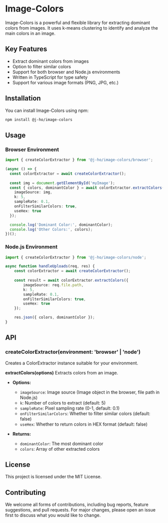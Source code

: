 # Image-Colors

Image-Colors is a powerful and flexible library for extracting dominant colors from images. It uses k-means clustering to identify and analyze the main colors in an image.

## Key Features

- Extract dominant colors from images
- Option to filter similar colors
- Support for both browser and Node.js environments
- Written in TypeScript for type safety
- Support for various image formats (PNG, JPG, etc.)

## Installation

You can install Image-Colors using npm:

```bash
npm install @j-ho/image-colors
```

## Usage

### Browser Environment

```typescript
import { createColorExtractor } from '@j-ho/image-colors/browser';

(async () => {
  const colorExtractor = await createColorExtractor();
  
  const img = document.getElementById('myImage');
  const { colors, dominantColor } = await colorExtractor.extractColors({
    imageSource: img,
    k: 5,
    sampleRate: 0.1,
    onFilterSimilarColors: true,
    useHex: true
  });

  console.log('Dominant Color:', dominantColor);
  console.log('Other Colors:', colors);    
})();

```

### Node.js Environment

```typescript
import { createColorExtractor } from '@j-ho/image-colors/node';

async function handleUploads(req, res) {
    const colorExtractor = await createColorExtractor();
    
    const result = await colorExtractor.extractColors({
        imageSource: req.file.path,
        k: 5,
        sampleRate: 0.1,
        onFilterSimilarColors: true,
        useHex: true
    });

    res.json({ colors, dominantColor });
}
```

## API

### createColorExtractor(environment: 'browser' | 'node')

Creates a ColorExtractor instance suitable for your environment.

**extractColors(options)** Extracts colors from an image.

- **Options:**
  - `imageSource`: Image source (Image object in the browser, file path in Node.js)
  - `k`: Number of colors to extract (default: 5)
  - `sampleRate`: Pixel sampling rate (0-1, default: 0.1)
  - `onFilterSimilarColors`: Whether to filter similar colors (default: false)
  - `useHex`: Whether to return colors in HEX format (default: false)

- **Returns:**
  - `dominantColor`: The most dominant color
  - `colors`: Array of other extracted colors

## License

This project is licensed under the MIT License.

## Contributing

We welcome all forms of contributions, including bug reports, feature suggestions, and pull requests. For major changes, please open an issue first to discuss what you would like to change.